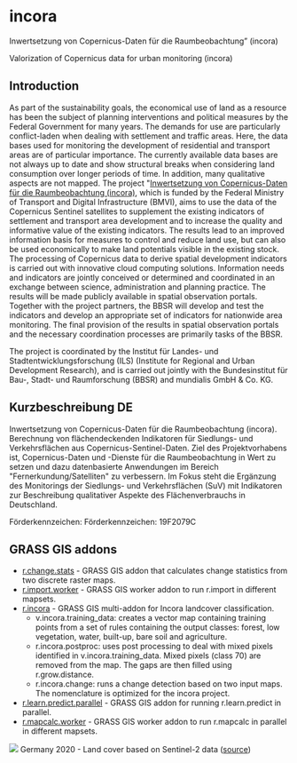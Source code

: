 # incora

Inwertsetzung von Copernicus-Daten für die Raumbeobachtung” (incora)

Valorization of Copernicus data for urban monitoring (incora)

## Introduction

As part of the sustainability goals, the economical use of land as a resource has been the subject of planning interventions and political measures by the Federal Government for many years. The demands for use are particularly conflict-laden when dealing with settlement and traffic areas. Here, the data bases used for monitoring the development of residential and transport areas are of particular importance. The currently available data bases are not always up to date and show structural breaks when considering land consumption over longer periods of time. In addition, many qualitative aspects are not mapped. The project "[Inwertsetzung von Copernicus-Daten für die Raumbeobachtung (incora)](https://www.mundialis.de/en/verbessertes-siedlungsflachenmonitoring-durch-satellitengestutzte-raumbeobachtung/), which is funded by the Federal Ministry of Transport and Digital Infrastructure (BMVI), aims to use the data of the Copernicus Sentinel satellites to supplement the existing indicators of settlement and transport area development and to increase the quality and informative value of the existing indicators. The results lead to an improved information basis for measures to control and reduce land use, but can also be used economically to make land potentials visible in the existing stock. The processing of Copernicus data to derive spatial development indicators is carried out with innovative cloud computing solutions. Information needs and indicators are jointly conceived or determined and coordinated in an exchange between science, administration and planning practice.
The results will be made publicly available in spatial observation portals. Together with the project partners, the BBSR will develop and test the indicators and develop an appropriate set of indicators for nationwide area monitoring. The final provision of the results in spatial observation portals and the necessary coordination processes are primarily tasks of the BBSR.

The project is coordinated by the Institut für Landes- und Stadtentwicklungsforschung (ILS) (Institute for Regional and Urban Development Research), and is carried out jointly with the Bundesinstitut für Bau-, Stadt- und Raumforschung (BBSR) and mundialis GmbH & Co. KG.

## Kurzbeschreibung DE

Inwertsetzung von Copernicus-Daten für die Raumbeobachtung (incora). Berechnung von flächendeckenden Indikatoren für Siedlungs- und Verkehrsflächen aus Copernicus-Sentinel-Daten. Ziel des Projektvorhabens ist, Copernicus-Daten und -Dienste für die Raumbeobachtung in Wert zu setzen und dazu datenbasierte Anwendungen im Bereich "Fernerkundung/Satelliten" zu verbessern. Im Fokus steht die Ergänzung des Monitorings der Siedlungs- und Verkehrsflächen (SuV) mit Indikatoren zur Beschreibung qualitativer Aspekte des Flächenverbrauchs in Deutschland.

Förderkennzeichen: Förderkennzeichen: 19F2079C

## GRASS GIS addons

* [r.change.stats](https://github.com/mundialis/r.change.stats) - GRASS GIS addon that calculates change statistics from two discrete raster maps. 
* [r.import.worker](https://github.com/mundialis/r.import.worker) - GRASS GIS worker addon to run r.import in different mapsets.
* [r.incora](https://github.com/mundialis/r.incora) - GRASS GIS multi-addon for Incora landcover classification.
    * v.incora.training_data: creates a vector map containing training points from a set of rules containing the output classes: forest, low vegetation, water, built-up, bare soil and agriculture.
    * r.incora.postproc: uses post processing to deal with mixed pixels identified in v.incora.training_data. Mixed pixels (class 70) are removed from the map. The gaps are then filled using r.grow.distance.
    * r.incora.change: runs a change detection based on two input maps. The nomenclature is optimized for the incora project.
* [r.learn.predict.parallel](https://github.com/mundialis/r.learn.predict.parallel) - GRASS GIS addon for running r.learn.predict in parallel.
* [r.mapcalc.worker](https://github.com/mundialis/r.mapcalc.worker) - GRASS GIS worker addon to run r.mapcalc in parallel in different mapsets.

![](https://www.mundialis.de/wordpress/wp-content/uploads/2021/04/Germany_2020-scaled.jpeg)
Germany 2020 - Land cover based on Sentinel-2 data ([source](https://www.mundialis.de/en/deutschland-2020-landbedeckung-auf-basis-von-sentinel-2-daten/))
